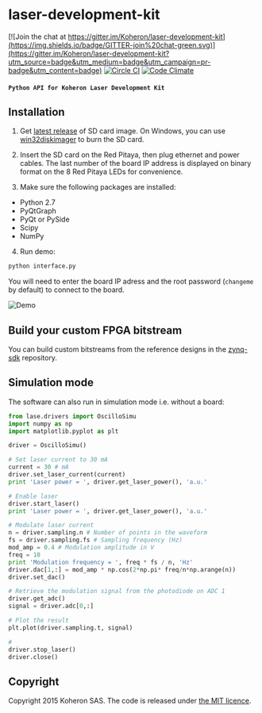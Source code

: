 # laser-development-kit

[![Join the chat at https://gitter.im/Koheron/laser-development-kit](https://img.shields.io/badge/GITTER-join%20chat-green.svg)](https://gitter.im/Koheron/laser-development-kit?utm_source=badge&utm_medium=badge&utm_campaign=pr-badge&utm_content=badge) [![Circle CI](https://circleci.com/gh/Koheron/laser-development-kit.svg?style=shield)](https://circleci.com/gh/Koheron/laser-development-kit) [![Code Climate](https://codeclimate.com/github/Koheron/laser-development-kit/badges/gpa.svg)](https://codeclimate.com/github/Koheron/laser-development-kit)

#### `Python API for Koheron Laser Development Kit`

## Installation

1) Get [latest release](https://github.com/Koheron/zynq-sdk/releases/download/v0.1.1/oscillo.img) of SD card image.
On Windows, you can use [win32diskimager](http://sourceforge.net/projects/win32diskimager/) to burn the SD card.

2) Insert the SD card on the Red Pitaya, then plug ethernet and power cables. 
The last number of the board IP address is displayed on binary format on the 8 Red Pitaya LEDs for convenience.

3) Make sure the following packages are installed:
* Python 2.7
* PyQtGraph
* PyQt or PySide 
* Scipy
* NumPy

4) Run demo:

```sh
python interface.py
```

You will need to enter the board IP adress and the root password (`changeme` by default) to connect to the board.

![Demo](https://cloud.githubusercontent.com/assets/1735094/9765362/317e8212-5714-11e5-8480-ab3e311260c9.gif)

## Build your custom FPGA bitstream

You can build custom bitstreams from the reference designs in the [zynq-sdk](https://github.com/Koheron/zynq-sdk) repository.

## Simulation mode

The software can also run in simulation mode i.e. without a board:

```python
from lase.drivers import OscilloSimu
import numpy as np
import matplotlib.pyplot as plt

driver = OscilloSimu()

# Set laser current to 30 mA
current = 30 # mA
driver.set_laser_current(current)
print 'Laser power = ', driver.get_laser_power(), 'a.u.'

# Enable laser
driver.start_laser()
print 'Laser power = ', driver.get_laser_power(), 'a.u.'

# Modulate laser current
n = driver.sampling.n # Number of points in the waveform
fs = driver.sampling.fs # Sampling frequency (Hz)
mod_amp = 0.4 # Modulation amplitude in V
freq = 10
print 'Modulation frequency = ', freq * fs / n, 'Hz'
driver.dac[1,:] = mod_amp * np.cos(2*np.pi* freq/n*np.arange(n))
driver.set_dac()

# Retrieve the modulation signal from the photodiode on ADC 1
driver.get_adc()
signal = driver.adc[0,:]

# Plot the result
plt.plot(driver.sampling.t, signal)

#
driver.stop_laser()
driver.close()

```

## Copyright

Copyright 2015 Koheron SAS. The code is released under [the MIT licence](https://github.com/Koheron/laser-development-kit/blob/master/LICENSE).

